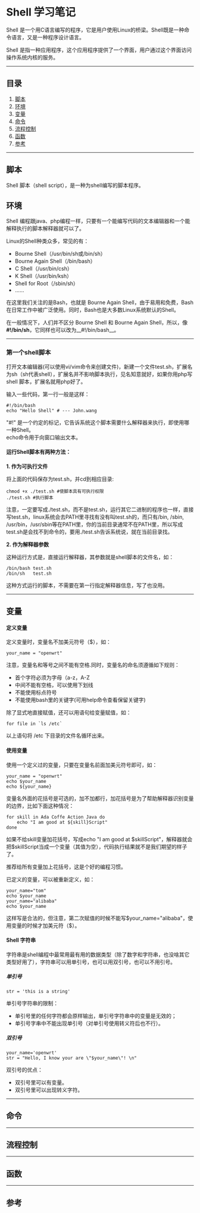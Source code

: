 # Shell 学习笔记

Shell 是一个用C语言编写的程序，它是用户使用Linux的桥梁。Shell既是一种命令语言，又是一种程序设计语言。

Shell 是指一种应用程序，这个应用程序提供了一个界面，用户通过这个界面访问操作系统内核的服务。

---
## <a name='TOC'>目录</a>

  1. [脚本](#scripts)
  1. [环境](#environments)
  1. [变量](#variables)
  1. [命令](#commands)
  1. [流程控制](#statements)
  1. [函数](#functions)
  1. [参考](#references)

---
## <a name='scripts'>脚本</a>

Shell 脚本（shell script），是一种为shell编写的脚本程序。

## <a name='environments'>环境</a>
Shell 编程跟java、php编程一样，只要有一个能编写代码的文本编辑器和一个能解释执行的脚本解释器就可以了。  

Linux的Shell种类众多，常见的有：

* Bourne Shell（/usr/bin/sh或/bin/sh）  
* Bourne Again Shell（/bin/bash）
* C Shell（/usr/bin/csh）
* K Shell（/usr/bin/ksh）
* Shell for Root（/sbin/sh）
* ……  

 在这里我们关注的是Bash，也就是 Bourne Again Shell，由于易用和免费，Bash在日常工作中被广泛使用。同时，Bash也是大多数Linux系统默认的Shell。

在一般情况下，人们并不区分 Bourne Shell 和 Bourne Again Shell，所以，像 **#!/bin/sh**，它同样也可以改为__#!/bin/bash__。  

***
### 第一个shell脚本
打开文本编辑器(可以使用vi/vim命令来创建文件)，新建一个文件test.sh，扩展名为sh（sh代表shell），扩展名并不影响脚本执行，见名知意就好，如果你用php写shell 脚本，扩展名就用php好了。  

输入一些代码，第一行一般是这样：  

	#!/bin/bash  
	echo "Hello Shell" # --- John.wang

"#!" 是一个约定的标记，它告诉系统这个脚本需要什么解释器来执行，即使用哪一种Shell。  
echo命令用于向窗口输出文本。

#### 运行Shell脚本有两种方法：
**1. 作为可执行文件**    

将上面的代码保存为test.sh，并cd到相应目录:  

	chmod +x ./test.sh #使脚本具有可执行权限
	./test.sh #执行脚本

注意，一定要写成./test.sh，而不是test.sh，运行其它二进制的程序也一样，直接写test.sh，linux系统会去PATH里寻找有没有叫test.sh的，而只有/bin, /sbin, /usr/bin，/usr/sbin等在PATH里，你的当前目录通常不在PATH里，所以写成test.sh是会找不到命令的，要用./test.sh告诉系统说，就在当前目录找。  


**2. 作为解释器参数**  

这种运行方式是，直接运行解释器，其参数就是shell脚本的文件名，如：
  
	/bin/bash test.sh 
	/bin/sh   test.sh 

这种方式运行的脚本，不需要在第一行指定解释器信息，写了也没用。

---
## <a name='variables'>变量</a>
#### 定义变量
定义变量时，变量名不加美元符号（$），如：

    your_name = "openwrt"

注意，变量名和等号之间不能有空格.同时，变量名的命名须遵循如下规则：  

* 首个字符必须为字母（a-z，A-Z
* 中间不能有空格，可以使用下划线
* 不能使用标点符号
* 不能使用bash里的关键字(可用help命令查看保留关键字)

除了显式地直接赋值，还可以用语句给变量赋值，如：

    for file in `ls /etc`

以上语句将 /etc 下目录的文件名循环出来。

#### 使用变量
使用一个定义过的变量，只要在变量名前面加美元符号即可，如：

    your_name = "openwrt"
    echo $your_name
    echo ${your_name}

变量名外面的花括号是可选的，加不加都行，加花括号是为了帮助解释器识别变量的边界，比如下面这种情况：

    for skill in Ada Coffe Action Java do
        echo "I am good at ${skill}Script"
    done

如果不给skill变量加花括号，写成echo "I am good at $skillScript"，解释器就会把$skillScript当成一个变量（其值为空），代码执行结果就不是我们期望的样子了。

推荐给所有变量加上花括号，这是个好的编程习惯。

已定义的变量，可以被重新定义，如：

    your_name="tom"
    echo $your_name
    your_name="alibaba"
    echo $your_name

这样写是合法的，但注意，第二次赋值的时候不能写$your_name="alibaba"，使用变量的时候才加美元符（$）。

#### Shell 字符串

字符串是shell编程中最常用最有用的数据类型（除了数字和字符串，也没啥其它类型好用了），字符串可以用单引号，也可以用双引号，也可以不用引号。

##### 单引号

    str = 'this is a string'

单引号字符串的限制：  

* 单引号里的任何字符都会原样输出，单引号字符串中的变量是无效的；  
* 单引号字串中不能出现单引号（对单引号使用转义符后也不行）。


##### 双引号

    your_name='openwrt'
    str = "Hello, I know your are \"$your_name\"! \n"
    
双引号的优点：  

* 双引号里可以有变量。
* 双引号里可以出现转义字符。



---
## <a name='commands'>命令</a>




---
## <a name='statements'>流程控制</a>

---
## <a name='functions'>函数</a>

---
## <a name='references'>参考</a>